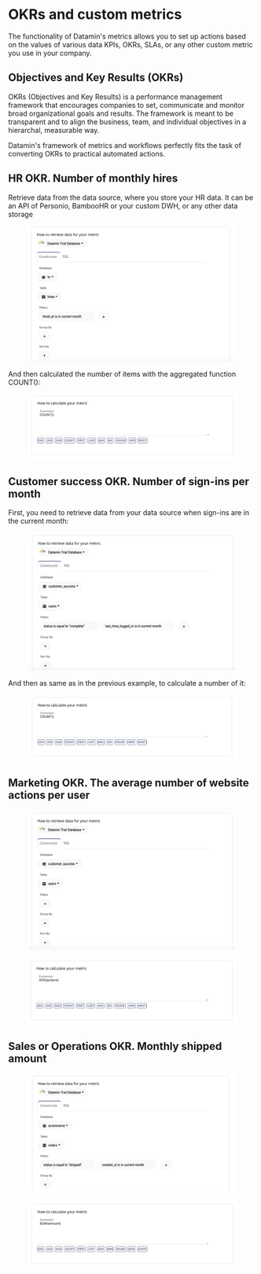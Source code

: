 # OKRs and custom metrics

The functionality of Datamin's metrics allows you to set up actions based on the values of various data KPIs, OKRs, SLAs, or any other custom metric you use in your company.

## Objectives and Key Results (OKRs)

OKRs (Objectives and Key Results) is a performance management framework that encourages companies to set, communicate and monitor broad organizational goals and results. The framework is meant to be transparent and to align the business, team, and individual objectives in a hierarchal, measurable way.

Datamin's framework of metrics and workflows perfectly fits the task of converting OKRs to practical automated actions.

## HR OKR. Number of monthly hires

Retrieve data from the data source, where you store your HR data. It can be an API of Personio, BambooHR or your custom DWH, or any other data storage

<figure><img src="../.gitbook/assets/Screenshot 2023-01-15 at 20.29.24.png" alt=""><figcaption></figcaption></figure>

And then calculated the number of items with the aggregated function COUNT():

<figure><img src="../.gitbook/assets/Screenshot 2023-01-15 at 20.29.33.png" alt=""><figcaption></figcaption></figure>

## Customer success OKR. Number of sign-ins per month

First, you need to retrieve data from your data source when sign-ins are in the current month:

<figure><img src="../.gitbook/assets/Screenshot 2023-01-15 at 20.34.02.png" alt=""><figcaption></figcaption></figure>

And then as same as in the previous example, to calculate a number of it:

<figure><img src="../.gitbook/assets/Screenshot 2023-01-15 at 20.34.10.png" alt=""><figcaption></figcaption></figure>

## Marketing OKR. The average number of website actions per user

<figure><img src="../.gitbook/assets/Screenshot 2023-01-15 at 20.36.30.png" alt=""><figcaption></figcaption></figure>

<figure><img src="../.gitbook/assets/Screenshot 2023-01-15 at 20.36.37.png" alt=""><figcaption></figcaption></figure>

## Sales or Operations OKR. Monthly shipped amount

<figure><img src="../.gitbook/assets/Screenshot 2023-01-15 at 20.42.30.png" alt=""><figcaption></figcaption></figure>

<figure><img src="../.gitbook/assets/Screenshot 2023-01-15 at 20.42.39.png" alt=""><figcaption></figcaption></figure>
